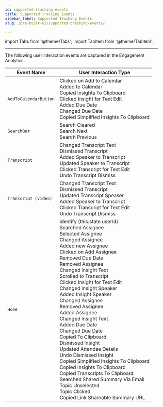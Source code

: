 ```yaml
---
id: supported-tracking-events
title: Supported Tracking Events
sidebar_label: Supported Tracking Events
slug: /pre-built-ui/supported-tracking-events/
 
---
```

 
import Tabs from '@theme/Tabs';
import TabItem from '@theme/TabItem';

---
The following user interaction events are captured in the Engagement Analytics:

| Event Name | User Interaction Type |
|--------|----------|
|`AddToCalendarButton` | Clicked on Add to Calendar <br/>Added to Calendar<br/>Copied Insights To Clipboard<br/>Clicked Insight for Text Edit<br/>Added Due Date<br/>Changed Due Date<br/>Copied Simplified Insights To Clipboard |
|`SearchBar` | Search Cleared<br/>Search Next<br/>Search Previous |
|`Transcript` | Changed Transcript Text<br/>Dismissed Transcript<br/>Added Speaker to Transcript<br/>Updated Speaker to Transcript<br/>Clicked Transcript for Text Edit<br/>Undo Transcript Dismiss |
|`Transcript (video)` | Changed Transcript Text<br/>Dismissed Transcript<br/>Updated Transcript Speaker<br/>Added Speaker to Transcript<br/>Clicked Transcript for Text Edit<br/>Undo Transcript Dismiss |
| `Home` | identify (this.state.userId)<br/>Searched Assignee<br/>Selected Assignee<br/>Changed Assignee<br/>Added new Assignee<br/>Clicked on Add Assignee<br/>Removed Due Date<br/>Removed Assignee<br/>Changed Insight Text<br/>Scrolled to Transcript<br/>Clicked Insight for Text Edit<br/>Changed Insight Speaker<br/>Added Insight Speaker<br/>Changed Assignee<br/>Removed Assignee<br/>Added Assignee<br/>Changed Insight Text<br/>Added Due Date<br/>Changed Due Date<br/>Copied To Clipboard<br/>Dismissed Insight<br/>Updated Attendee Details<br/>Undo Dismissed Insight<br/>Copied Simplified Insights To Clipboard<br/>Copied Insights To Clipboard<br/>Copied Transcripts To Clipboard<br/>Searched Shared Summary Via Email<br/>Topic Unselected<br/>Topic Clicked<br/>Copied Link Shareable Summary URL
